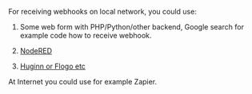 For receiving webhooks on local network, you could use:

1) Some web form with PHP/Python/other backend, Google search for example code
how to receive webhook.

2) [NodeRED](https://github.com/wekan/wekan/issues/2017)

3) [Huginn or Flogo etc](https://github.com/wekan/wekan/issues/1160)

At Internet you could use for example Zapier.